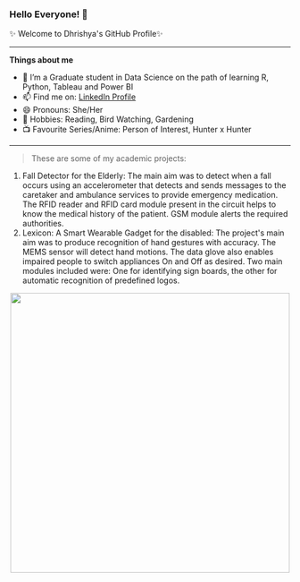 ### Hello Everyone! 👋  

✨ Welcome to Dhrishya's GitHub Profile✨

***
**Things about me**

- 🌱 I’m a Graduate student in Data Science on the path of learning R, Python, Tableau and Power BI
- 📫 Find me on: [LinkedIn Profile](https://www.linkedin.com/in/dhrishya-menon-2609/)
- 😄 Pronouns: She/Her
- 🎈 Hobbies: Reading, Bird Watching, Gardening 
- 📺 Favourite Series/Anime: Person of Interest, Hunter x Hunter
***

>These are some of my academic projects:
1. Fall Detector for the Elderly: The main aim was to detect when a fall occurs using an accelerometer that detects and sends messages to the caretaker and ambulance services to provide emergency medication. The RFID reader and RFID card module present in the circuit helps to know the medical history of the patient. GSM module alerts the required authorities.
2. Lexicon: A Smart Wearable Gadget for the disabled: The project's main aim was to produce recognition of hand gestures with accuracy. The MEMS sensor will detect hand motions. The data glove also enables impaired people to switch appliances On and Off as desired. Two main modules included were: One for identifying sign boards, the other for automatic recognition of predefined logos.

<p align="center">
<img src="https://media.giphy.com/media/LMcB8XospGZO8UQq87/giphy.gif" width="500">

  
 
